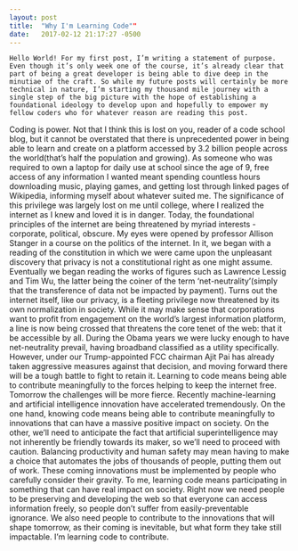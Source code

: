 ```yaml
---
layout: post
title:  "Why I'm Learning Code""
date:   2017-02-12 21:17:27 -0500
---
```



    Hello World! For my first post, I’m writing a statement of purpose. Even though it’s only week one of the course, it’s already clear that part of being a great developer is being able to dive deep in the minutiae of the craft. So while my future posts will certainly be more technical in nature, I’m starting my thousand mile journey with a single step of the big picture with the hope of establishing a foundational ideology to develop upon and hopefully to empower my fellow coders who for whatever reason are reading this post. 
Coding is power. Not that I think this is lost on you, reader of a code school blog, but it cannot be overstated that there is unprecedented power in being able to learn and create on a platform accessed by 3.2 billion people across the world(that’s half the population and growing).  As someone who was required to own a laptop for daily use at school since the age of 9, free access of any information I wanted meant spending countless hours downloading music, playing games, and getting lost through linked pages of Wikipedia, informing myself about whatever suited me. The significance of this privilege was largely lost on me until college, where I realized the internet as I knew and loved it is in danger. 
    Today, the foundational principles of the internet are being threatened by myriad interests - corporate, political, obscure. My eyes were opened by professor Allison Stanger in a course on the politics of the internet. In it, we began with a reading of the constitution in which we were came upon the unpleasant discovery that privacy is not a constitutional right as one might assume. Eventually we began reading the works of figures such as Lawrence Lessig and Tim Wu, the latter being the coiner of the term ‘net-neutrality’(simply that the transference of data not be impacted by payment). Turns out the internet itself, like our privacy, is a fleeting privilege now threatened by its own normalization in society. While it may make sense that corporations want to profit from engagement on the world’s largest information platform, a line is now being crossed that threatens the core tenet of the web: that it be accessible by all. During the Obama years we were lucky enough to have net-neutrality prevail, having broadband classified as a utility specifically. However, under our Trump-appointed FCC chairman Ajit Pai has already taken aggressive measures against that decision, and moving forward there will be a tough battle to fight to retain it. Learning to code means being able to contribute meaningfully to the forces helping to keep the internet free.
    Tomorrow the challenges will be more fierce. Recently machine-learning and artificial intelligence innovation have accelerated tremendously. On the one hand, knowing code means being able to contribute meaningfully to innovations that can have a massive positive impact on society. On the other, we’ll need to anticipate the fact that artificial superintelligence may not inherently be friendly towards its maker, so we’ll need to proceed with caution. Balancing productivity and human safety may mean having to make a choice that automates the jobs of thousands of people, putting them out of work. These coming innovations must be implemented by people who carefully consider their gravity.
    To me, learning code means participating in something that can have real impact on society. Right now we need people to be preserving and developing the web so that everyone can access information freely, so people don’t suffer from easily-preventable ignorance. We also need people to contribute to the innovations that will shape tomorrow, as their coming is inevitable, but what form they take still impactable. I’m learning code to contribute. 
